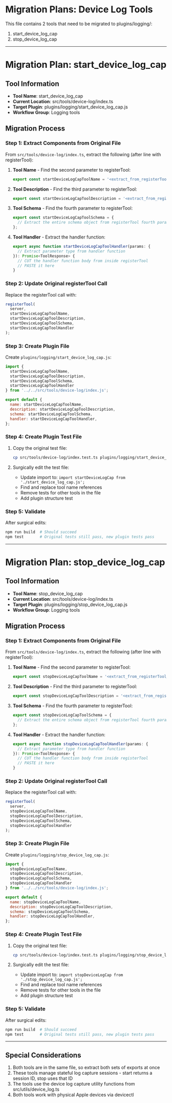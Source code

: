# Migration Plans: Device Log Tools

This file contains 2 tools that need to be migrated to plugins/logging/:

1. start_device_log_cap
2. stop_device_log_cap

---

# Migration Plan: start_device_log_cap

## Tool Information
- **Tool Name**: start_device_log_cap
- **Current Location**: src/tools/device-log/index.ts
- **Target Plugin**: plugins/logging/start_device_log_cap.js
- **Workflow Group**: Logging tools

## Migration Process

### Step 1: Extract Components from Original File

From `src/tools/device-log/index.ts`, extract the following (after line with registerTool):

1. **Tool Name** - Find the second parameter to registerTool:
   ```typescript
   export const startDeviceLogCapToolName = '<extract_from_registerTool_second_param>';
   ```

2. **Tool Description** - Find the third parameter to registerTool:
   ```typescript
   export const startDeviceLogCapToolDescription = '<extract_from_registerTool_third_param>';
   ```

3. **Tool Schema** - Find the fourth parameter to registerTool:
   ```typescript
   export const startDeviceLogCapToolSchema = {
     // Extract the entire schema object from registerTool fourth param
   };
   ```

4. **Tool Handler** - Extract the handler function:
   ```typescript
   export async function startDeviceLogCapToolHandler(params: {
     // Extract parameter type from handler function
   }): Promise<ToolResponse> {
     // CUT the handler function body from inside registerTool
     // PASTE it here
   }
   ```

### Step 2: Update Original registerTool Call

Replace the registerTool call with:
```typescript
registerTool(
  server,
  startDeviceLogCapToolName,
  startDeviceLogCapToolDescription,
  startDeviceLogCapToolSchema,
  startDeviceLogCapToolHandler
);
```

### Step 3: Create Plugin File

Create `plugins/logging/start_device_log_cap.js`:
```javascript
import {
  startDeviceLogCapToolName,
  startDeviceLogCapToolDescription,
  startDeviceLogCapToolSchema,
  startDeviceLogCapToolHandler
} from '../../src/tools/device-log/index.js';

export default {
  name: startDeviceLogCapToolName,
  description: startDeviceLogCapToolDescription,
  schema: startDeviceLogCapToolSchema,
  handler: startDeviceLogCapToolHandler,
};
```

### Step 4: Create Plugin Test File

1. Copy the original test file:
   ```bash
   cp src/tools/device-log/index.test.ts plugins/logging/start_device_log_cap.test.ts
   ```

2. Surgically edit the test file:
   - Update import to: `import startDeviceLogCap from './start_device_log_cap.js';`
   - Find and replace tool name references
   - Remove tests for other tools in the file
   - Add plugin structure test

### Step 5: Validate

After surgical edits:
```bash
npm run build  # Should succeed
npm test       # Original tests still pass, new plugin tests pass
```

---

# Migration Plan: stop_device_log_cap

## Tool Information
- **Tool Name**: stop_device_log_cap
- **Current Location**: src/tools/device-log/index.ts
- **Target Plugin**: plugins/logging/stop_device_log_cap.js
- **Workflow Group**: Logging tools

## Migration Process

### Step 1: Extract Components from Original File

From `src/tools/device-log/index.ts`, extract the following (after line with registerTool):

1. **Tool Name** - Find the second parameter to registerTool:
   ```typescript
   export const stopDeviceLogCapToolName = '<extract_from_registerTool_second_param>';
   ```

2. **Tool Description** - Find the third parameter to registerTool:
   ```typescript
   export const stopDeviceLogCapToolDescription = '<extract_from_registerTool_third_param>';
   ```

3. **Tool Schema** - Find the fourth parameter to registerTool:
   ```typescript
   export const stopDeviceLogCapToolSchema = {
     // Extract the entire schema object from registerTool fourth param
   };
   ```

4. **Tool Handler** - Extract the handler function:
   ```typescript
   export async function stopDeviceLogCapToolHandler(params: {
     // Extract parameter type from handler function
   }): Promise<ToolResponse> {
     // CUT the handler function body from inside registerTool
     // PASTE it here
   }
   ```

### Step 2: Update Original registerTool Call

Replace the registerTool call with:
```typescript
registerTool(
  server,
  stopDeviceLogCapToolName,
  stopDeviceLogCapToolDescription,
  stopDeviceLogCapToolSchema,
  stopDeviceLogCapToolHandler
);
```

### Step 3: Create Plugin File

Create `plugins/logging/stop_device_log_cap.js`:
```javascript
import {
  stopDeviceLogCapToolName,
  stopDeviceLogCapToolDescription,
  stopDeviceLogCapToolSchema,
  stopDeviceLogCapToolHandler
} from '../../src/tools/device-log/index.js';

export default {
  name: stopDeviceLogCapToolName,
  description: stopDeviceLogCapToolDescription,
  schema: stopDeviceLogCapToolSchema,
  handler: stopDeviceLogCapToolHandler,
};
```

### Step 4: Create Plugin Test File

1. Copy the original test file:
   ```bash
   cp src/tools/device-log/index.test.ts plugins/logging/stop_device_log_cap.test.ts
   ```

2. Surgically edit the test file:
   - Update import to: `import stopDeviceLogCap from './stop_device_log_cap.js';`
   - Find and replace tool name references
   - Remove tests for other tools in the file
   - Add plugin structure test

### Step 5: Validate

After surgical edits:
```bash
npm run build  # Should succeed
npm test       # Original tests still pass, new plugin tests pass
```

---

## Special Considerations

1. Both tools are in the same file, so extract both sets of exports at once
2. These tools manage stateful log capture sessions - start returns a session ID, stop uses that ID
3. The tools use the device log capture utility functions from src/utils/device_log.ts
4. Both tools work with physical Apple devices via devicectl